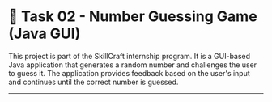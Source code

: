 # 🎯 Task 02 - Number Guessing Game (Java GUI)

This project is part of the SkillCraft internship program. It is a GUI-based Java application that generates a random number and challenges the user to guess it. The application provides feedback based on the user's input and continues until the correct number is guessed.

---
